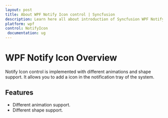 ```yaml
---
layout: post
title: About WPF Notify Icon control | Syncfusion
description: Learn here all about introduction of Syncfusion WPF Notify Icon control, its elements and more details.
platform: wpf
control: NotifyIcon
 documentation: ug
---
```


# WPF Notify Icon Overview

Notify Icon control is implemented with different animations and shape support. It allows you to add a icon in the notification tray of the system.

## Features

* Different animation support.
* Different shape support.



